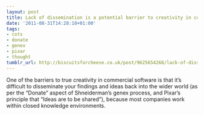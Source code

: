 ```yaml
---
layout: post
title: Lack of dissemination is a potential barrier to creativity in commercial software
date: '2011-08-31T14:28:10+01:00'
tags:
- cots
- donate
- genex
- pixar
- thought
tumblr_url: http://biscuitsforcheese.co.uk/post/9625654268/lack-of-dissemination-is-a-potential-barrier-to
---
```

One of the barriers to true creativity in commercial software is that it’s difficult to disseminate your findings and ideas back into the wider world (as per the “Donate” aspect of Shneiderman’s genex process, and Pixar’s principle that “Ideas are to be shared”), because most companies work within closed knowledge environments.
